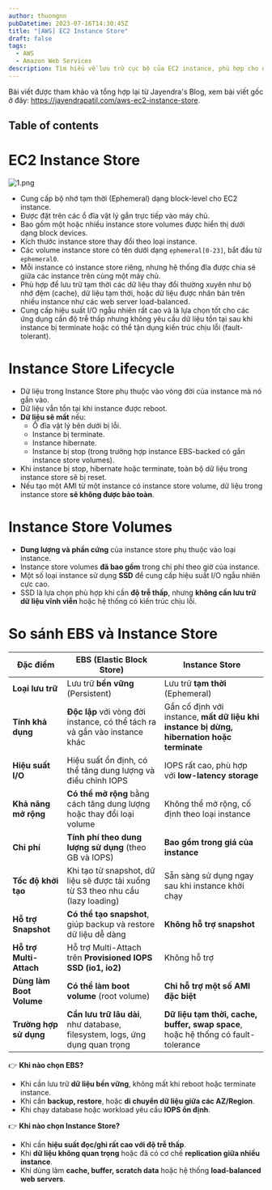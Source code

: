 ```yaml
---
author: thuongnn
pubDatetime: 2023-07-16T14:30:45Z
title: "[AWS] EC2 Instance Store"
draft: false
tags:
  - AWS
  - Amazon Web Services
description: Tìm hiểu về lưu trữ cục bộ của EC2 instance, phù hợp cho dữ liệu tạm thời và hiệu suất cao.
---
```


Bài viết được tham khảo và tổng hợp lại từ Jayendra's Blog, xem bài viết gốc ở đây: https://jayendrapatil.com/aws-ec2-instance-store.

## Table of contents

# EC2 Instance Store

![1.png](@/assets/images/storage/ec2-instance-store-storage/1.png)

- Cung cấp bộ nhớ tạm thời (Ephemeral) dạng block-level cho EC2 instance.
- Được đặt trên các ổ đĩa vật lý gắn trực tiếp vào máy chủ.
- Bao gồm một hoặc nhiều instance store volumes được hiển thị dưới dạng block devices.
- Kích thước instance store thay đổi theo loại instance.
- Các volume instance store có tên dưới dạng `ephemeral[0-23]`, bắt đầu từ `ephemeral0`.
- Mỗi instance có instance store riêng, nhưng hệ thống đĩa được chia sẻ giữa các instance trên cùng một máy chủ.
- Phù hợp để lưu trữ tạm thời các dữ liệu thay đổi thường xuyên như bộ nhớ đệm (cache), dữ liệu tạm thời, hoặc dữ liệu được nhân bản trên nhiều instance như các web server load-balanced.
- Cung cấp hiệu suất I/O ngẫu nhiên rất cao và là lựa chọn tốt cho các ứng dụng cần độ trễ thấp nhưng không yêu cầu dữ liệu tồn tại sau khi instance bị terminate hoặc có thể tận dụng kiến trúc chịu lỗi (fault-tolerant).

# **Instance Store Lifecycle**

- Dữ liệu trong Instance Store phụ thuộc vào vòng đời của instance mà nó gắn vào.
- Dữ liệu vẫn tồn tại khi instance được reboot.
- **Dữ liệu sẽ mất** nếu:
  - Ổ đĩa vật lý bên dưới bị lỗi.
  - Instance bị terminate.
  - Instance hibernate.
  - Instance bị stop (trong trường hợp instance EBS-backed có gắn instance store volumes).
- Khi instance bị stop, hibernate hoặc terminate, toàn bộ dữ liệu trong instance store sẽ bị reset.
- Nếu tạo một AMI từ một instance có instance store volume, dữ liệu trong instance store **sẽ không được bảo toàn**.

# Instance Store Volumes

- **Dung lượng và phần cứng** của instance store phụ thuộc vào loại instance.
- Instance store volumes **đã bao gồm** trong chi phí theo giờ của instance.
- Một số loại instance sử dụng **SSD** để cung cấp hiệu suất I/O ngẫu nhiên cực cao.
- SSD là lựa chọn phù hợp khi cần **độ trễ thấp**, nhưng **không cần lưu trữ dữ liệu vĩnh viễn** hoặc hệ thống có kiến trúc chịu lỗi.

# So sánh **EBS** và **Instance Store**

| Đặc điểm                 | **EBS (Elastic Block Store)**                                                    | **Instance Store**                                                                         |
| ------------------------ | -------------------------------------------------------------------------------- | ------------------------------------------------------------------------------------------ |
| **Loại lưu trữ**         | Lưu trữ **bền vững** (Persistent)                                                | Lưu trữ **tạm thời** (Ephemeral)                                                           |
| **Tính khả dụng**        | **Độc lập** với vòng đời instance, có thể tách ra và gắn vào instance khác       | Gắn cố định với instance, **mất dữ liệu khi instance bị dừng, hibernation hoặc terminate** |
| **Hiệu suất I/O**        | Hiệu suất ổn định, có thể tăng dung lượng và điều chỉnh IOPS                     | IOPS rất cao, phù hợp với **low-latency storage**                                          |
| **Khả năng mở rộng**     | **Có thể mở rộng** bằng cách tăng dung lượng hoặc thay đổi loại volume           | Không thể mở rộng, cố định theo loại instance                                              |
| **Chi phí**              | **Tính phí theo dung lượng sử dụng** (theo GB và IOPS)                           | **Bao gồm trong giá của instance**                                                         |
| **Tốc độ khởi tạo**      | Khi tạo từ snapshot, dữ liệu sẽ được tải xuống từ S3 theo nhu cầu (lazy loading) | Sẵn sàng sử dụng ngay sau khi instance khởi chạy                                           |
| **Hỗ trợ Snapshot**      | **Có thể tạo snapshot**, giúp backup và restore dữ liệu dễ dàng                  | **Không hỗ trợ snapshot**                                                                  |
| **Hỗ trợ Multi-Attach**  | Hỗ trợ Multi-Attach trên **Provisioned IOPS SSD (io1, io2)**                     | Không hỗ trợ                                                                               |
| **Dùng làm Boot Volume** | **Có thể làm boot volume** (root volume)                                         | **Chỉ hỗ trợ một số AMI đặc biệt**                                                         |
| **Trường hợp sử dụng**   | **Cần lưu trữ lâu dài**, như database, filesystem, logs, ứng dụng quan trọng     | **Dữ liệu tạm thời, cache, buffer, swap space**, hoặc hệ thống có fault-tolerance          |

👉 **Khi nào chọn EBS?**

- Khi cần lưu trữ **dữ liệu bền vững**, không mất khi reboot hoặc terminate instance.
- Khi cần **backup, restore**, hoặc **di chuyển dữ liệu giữa các AZ/Region**.
- Khi chạy database hoặc workload yêu cầu **IOPS ổn định**.

👉 **Khi nào chọn Instance Store?**

- Khi cần **hiệu suất đọc/ghi rất cao với độ trễ thấp**.
- Khi **dữ liệu không quan trọng** hoặc đã có cơ chế **replication giữa nhiều instance**.
- Khi dùng làm **cache, buffer, scratch data** hoặc hệ thống **load-balanced web servers**.
